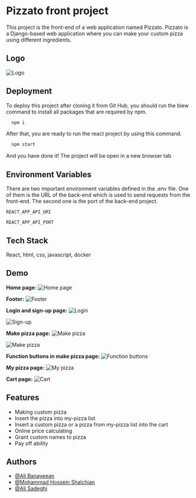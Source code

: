 
# Pizzato front project

This project is the front-end of a web application named Pizzato.
Pizzato is a Django-based web application where you can make your custom pizza using different ingredients.
## Logo
![Logo](https://i.postimg.cc/W3tLsDVQ/res-logo.png)

## Deployment

To deploy this project after cloning it from Git Hub, you should run the blew command to install all packages that are required by npm.

```bash
  npm i
```
After that, you are ready to run the react project by using this command.
```bash
  npm start
```
And you have done it! The project will be open in a new browser tab
## Environment Variables

There are two important environment variables defined in the .env file. One of them is the URL of the back-end which is used to send requests from the front-end. The second one is the port of the back-end project.

`REACT_APP_API_URI`

`REACT_APP_API_PORT`


## Tech Stack

React, html, css, javascript, docker



## Demo

**Home page:**
![Home page](https://i.postimg.cc/yxXJBrsQ/2024-02-04-9-01-56.jpg)

**Footer:**
![Footer](https://i.postimg.cc/15snMPrL/2024-02-04-9-02-22.jpg)

**Login and sign-up page:**
![Login](https://i.postimg.cc/Sxtny9bh/2024-02-04-9-02-49.jpg)

![Sign-up](https://i.postimg.cc/wjBt8VP2/2024-02-04-9-04-26.jpg)

**Make pizza page:**
![Make pizza](https://i.postimg.cc/vmJDndm2/2024-02-04-9-06-14.jpg)

![Make pizza](https://i.postimg.cc/htPJRBvN/My-pizza-gif.gif)

**Function buttons in make pizza page:**
![Function buttons](https://i.postimg.cc/QM9HVMjW/2024-02-04-9-05-25.jpg)

**My pizza page:**
![My pizza](https://i.postimg.cc/90Sn5RvJ/photo-2024-02-04-14-48-58.jpg)

**Cart page:**
![Cart](https://i.postimg.cc/Z56D2qjx/photo-2024-02-04-14-49-39.jpg)



## Features

- Making custom pizza
- Insert the pizza into my-pizza list
- Insert a custom pizza or a pizza from my-pizza list into the cart
- Online price calculating
- Grant custom names to pizza
- Pay off ability


## Authors

- [@Ali Banayeean](https://www.github.com/Alibanayeean)
- [@Mohammad Hossein Shalchian](https://www.github.com/shalchianmh)
- [@Ali Sadeghi](https://www.github.com/Ali-Sadeghi-Gh)


